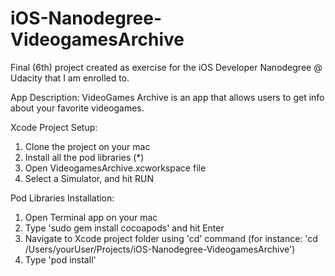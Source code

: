 # iOS-Nanodegree-VideogamesArchive
Final (6th) project created as exercise for the iOS Developer Nanodegree @ Udacity that I am enrolled to.

App Description:
VideoGames Archive is an app that allows users to get info about your favorite videogames.

Xcode Project Setup:
1. Clone the project on your mac
2. Install all the pod libraries (*)
3. Open VideogamesArchive.xcworkspace file
4. Select a Simulator, and hit RUN

Pod Libraries Installation:
1. Open Terminal app on your mac
2. Type 'sudo gem install cocoapods' and hit Enter
3. Navigate to Xcode project folder using 'cd' command (for instance: 'cd /Users/yourUser/Projects/iOS-Nanodegree-VideogamesArchive')
4. Type 'pod install'